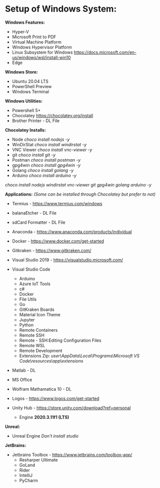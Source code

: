 # Setup of Windows System:

**Windows Features:**
- Hyper-V
- Microsoft Print to PDF
- Virtual Machine Platform
- Windows Hypervisor Platform
- Linux Subsystem for Windows https://docs.microsoft.com/en-us/windows/wsl/install-win10
- Edge

**Windows Store:**
- Ubuntu 20.04 LTS
- PowerShell Preview
- Windows Terminal
  
**Windows Utilities:**
- Powershell 5+
- Chocolatey https://chocolatey.org/install
- Brother Printer - DL File

    
**Chocolatey Installs:**
- Node _choco install nodejs -y_
- WinDirStat _choco install windirstat -y_
- VNC Viewer _choco install vnc-viewer -y_
- git _choco install git -y_
- Postman _choco install postman -y_
- gpg4win _choco install gpg4win -y_
- Golang _choco install golang -y_
- Arduino _choco install arduino -y_

_choco install nodejs windirstat vnc-viewer git gpg4win golang arduino -y_

  
**Applications:** _(Some can be installed through Chocolatey but prefer to not)_
- Termius - https://www.termius.com/windows
- balanaEtcher - DL File
- sdCard Formatter - DL File
- Anaconda - https://www.anaconda.com/products/individual
- Docker - https://www.docker.com/get-started
- Gitkraken - https://www.gitkraken.com/
- Visual Studio 2019 - https://visualstudio.microsoft.com/
- Visual Studio Code
  - Arduino
  - Azure IoT Tools
  - c#
  - Docker
  - File Utils
  - Go
  - GitKraken Boards
  - Material Icon Theme
  - Jupyter
  - Python
  - Remote Containers
  - Remote SSH
  - Remote - SSH:Editing Configuration Files
  - Remote WSL
  - Remote Development
  - Extensions Zip: _user\AppData\Local\Programs\Microsoft VS Code\resources\app\extensions_

- Matlab - DL
- MS Office 
- Wolfram Mathamatica 10 - DL
- Logos - https://www.logos.com/get-started
- Unity Hub - https://store.unity.com/download?ref=personal
  - Engine **2020.3.11f1 (LTS)**

**Unreal:**
- Unreal Engine _Don't install studio_

**JetBrains:**
- Jetbrains Toolbox - https://www.jetbrains.com/toolbox-app/
  - Resharper Ultimate
  - GoLand
  - Rider
  - IntelliJ
  - PyCharm

